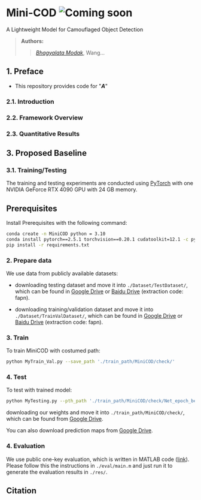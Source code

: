 # Mini-COD      ![Coming soon](https://img.shields.io/badge/Coming%20soon-red)


A Lightweight Model for Camouflaged Object Detection
> **Authors:**
> > [*Bhagyalata Modak*]([https://orcid.org/0009-0009-4822-6408]),
> > Wang...


## 1. Preface
- This repository provides code for "_**A**_"

### 2.1. Introduction
### 2.2. Framework Overview

### 2.3. Quantitative Results


## 3. Proposed Baseline

### 3.1. Training/Testing
The training and testing experiments are conducted using [PyTorch](https://github.com/pytorch/pytorch) with one NVIDIA GeForce RTX 4090 GPU with 24 GB memory.
## Prerequisites
Install Prerequisites with the following command:
```bash
conda create -n MiniCOD python = 3.10
conda install pytorch==2.5.1 torchvision==0.20.1 cudatoolkit=12.1 -c pytorch
pip install -r requirements.txt
```


### 2. Prepare data

We use data from publicly available datasets:
+ downloading testing dataset and move it into `./Dataset/TestDataset/`, 
    which can be found in [Google Drive](https://drive.google.com/file/d/1SLRB5Wg1Hdy7CQ74s3mTQ3ChhjFRSFdZ/view?usp=sharing) or [Baidu Drive](https://pan.baidu.com/s/1F3tVEWYzKYp5NBv3cjiaAg) (extraction code: fapn). 

+ downloading training/validation dataset and move it into `./Dataset/TrainValDataset/`, 
    which can be found in [Google Drive](https://drive.google.com/file/d/1Kifp7I0n9dlWKXXNIbN7kgyokoRY4Yz7/view?usp=sharing) or [Baidu Drive](https://pan.baidu.com/s/1uyQz0b_r_5yCee0orSw7EA) (extraction code: fapn).

### 3. Train

To train MiniCOD with costumed path:

```bash
python MyTrain_Val.py --save_path './train_path/MiniCOD/check/'
```
### 4. Test

To test with trained model:

```bash
python MyTesting.py --pth_path './train_path/MiniCOD/check/Net_epoch_best.pth'
```

downloading our weights and move it into `./train_path/MiniCOD/check/`, 
    which can be found from [Google Drive](https://drive.google.com/file/d/1Bgi8MThe1eEE9fYyaHuLHacO1Cs_e9Ta/view?usp=share_link).
    
 You can also download prediction maps from [Google Drive](https://drive.google.com/file/d/1kT9l9NrwWCffP4EQ7ITBd834389xY8iV/view?usp=share_link).


### 4. Evaluation 

We use public one-key evaluation, which is written in MATLAB code ([link](https://drive.google.com/file/d/1_h4_CjD5GKEf7B1MRuzye97H0MXf2GE9/view?usp=sharing)). 
Please follow this the instructions in `./eval/main.m` and just run it to generate the evaluation results in `./res/`.


## Citation

